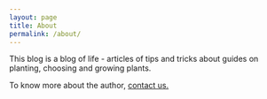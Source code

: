 ```yaml
---
layout: page
title: About
permalink: /about/
---
```


<p>This blog is a blog of life - articles of tips and tricks about guides on planting, choosing and growing plants.</p>

<p>To know more about the author, <a href="{{ site.baseurl }}/contact/">contact us.</a></p>